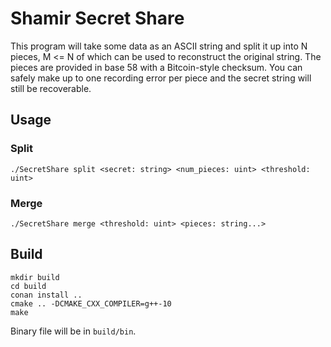 # Shamir Secret Share 

This program will take some data as an ASCII string and split it
up into N pieces, M <= N of which can be used to reconstruct the 
original string. The pieces are provided in base 58 with a 
Bitcoin-style checksum. You can safely make up to one recording 
error per piece and the secret string will still be recoverable.

## Usage

### Split 

```
./SecretShare split <secret: string> <num_pieces: uint> <threshold: uint>
```

### Merge

```
./SecretShare merge <threshold: uint> <pieces: string...>
```

## Build

```
mkdir build
cd build
conan install ..
cmake .. -DCMAKE_CXX_COMPILER=g++-10
make
```

Binary file will be in `build/bin`. 
